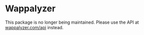 # Wappalyzer

This package is no longer being maintained. Please use the API at [wappalyzer.com/api](https://www.wappalyzer.com/api/) instead.
